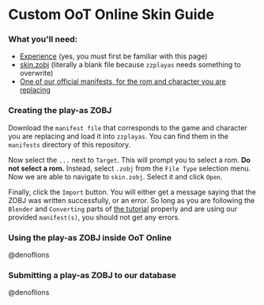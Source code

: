 # Custom OoT Online Skin Guide

### What you'll need:
 - [Experience](http://www.z64.me/guides/blender-play-as) (yes, you must first be familiar with this page)
 - [skin.zobj](./skin.zobj) (literally a blank file because `zzplayas` needs something to overwrite)
 - [One of our official manifests, for the rom and character you are replacing](../manifests)

### Creating the play-as ZOBJ
Download the `manifest file` that corresponds to the game and character you are replacing and load it into `zzplayas`. You can find them in the `manifests` directory of this repository.

Now select the `...` next to `Target`. This will prompt you to select a rom. __Do not select a rom.__ Instead, select `.zobj` from the `File Type` selection menu. Now we are able to navigate to `skin.zobj`. Select it and click `Open`.

Finally, click the `Import` button. You will either get a message saying that the ZOBJ was written successfully, or an error. So long as you are following the `Blender` and `Converting` parts of [the tutorial](http://www.z64.me/guides/blender-play-as) properly and are using our provided `manifest(s)`, you should not get any errors.

### Using the play-as ZOBJ inside OoT Online
@denoflions

### Submitting a play-as ZOBJ to our database
@denoflions
